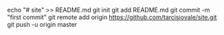 echo "# site" >> README.md
git init
git add README.md
git commit -m "first commit"
git remote add origin https://github.com/tarcisiovale/site.git
git push -u origin master
